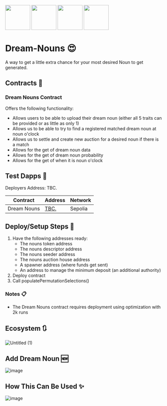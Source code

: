 <p align="left">
  <img width="80" height="80" src="https://github.com/user-attachments/assets/b10e2e8a-d5b7-4aaf-9bc2-10d725a15cfe">
  <img width="80" height="80" src="https://github.com/user-attachments/assets/c227fa4f-42b3-44c8-8452-f12cb83e29a5">
  <img width="80" height="80" src="https://github.com/user-attachments/assets/f126bdca-8aa8-491a-a898-fb5b2cc32ea8">
  <img width="80" height="80" src="https://github.com/user-attachments/assets/f5e2ddca-abcd-46d2-8861-ffe8f4b5f3c6">
</p>

# Dream-Nouns :heart_eyes:

A way to get a little extra chance for your most desired Noun to get generated. 

## Contracts :page_facing_up:

### Dream Nouns Contract 

Offers the following functionality:

- Allows users to be able to upload their dream noun (either all 5 traits can be provided or as little as only 1)
- Allows us to be able to try to find a registered matched dream noun at noun o'clock
- Allows us to settle and create new auction for a desired noun if there is a match
- Allows for the get of dream noun data
- Allows for the get of dream noun probability
- Allows for the get of when it is noun o'clock 

## Test Dapps :construction:

Deployers Address: TBC.

| Contract      | Address       | Network       |
| ------------- | ------------- | ------------- |
| Dream Nouns | [TBC.](https://sepolia.etherscan.io/address/0xcdad459feee277dfee22856d763feb55edf963ba#code)     | Sepolia       | 

## Deploy/Setup Steps :construction_worker:

1. Have the following addresses ready:
    - The nouns token address
    - The nouns descriptor address
    - The nouns seeder address
    - The nouns auction house address
    - A spawner address (where funds get sent)
    - An address to manage the minimum deposit (an additional authority)
2. Deploy contract
3. Call populatePermutationSelections()

### Notes :clipboard:

- The Dream Nouns contract requires deployment using optimization with 2k runs

## Ecosystem :arrows_clockwise:

![Untitled (1)](https://github.com/user-attachments/assets/b507095b-8fd0-4470-8a0b-e1ab6e3d601d)

## Add Dream Noun :new:

![image](https://github.com/user-attachments/assets/d3b5b431-e3e1-4575-b2d3-3cb97960a8d1)

<!-- 
title Add Dream Noun

User->Dream Contract: Send deposit and call add dream noun with desired traits
Dream Contract->Dream Contract: Check deposit has been matched
Dream Contract->Nouns Descriptor Contract: Get head,body,background,accessory and glasses counts
Nouns Descriptor Contract->Dream Contract:Return counts
Dream Contract->Dream Contract: Validate the values for traits are in bounds
Dream Contract->Dream Contract: Turn the dream noun into a key ie. "x-12-1-x-4"
Dream Contract->Dream Contract: Check the key does not already have a match (someone elses open request)
Dream Contract->Spawn Manager: Move deposit to fund manager
Dream Contract->Dream Contract: Save dream noun & index to user
Dream Contract->Dream Contract: Fire successful dream noun created event
-->

## How This Can Be Used :sparkles:

![image](https://github.com/user-attachments/assets/62028464-c6ce-4443-8ce2-2babbebb7767)

<!--
title Process Flow

Job->Dream Contract: Is Noun o'clock 
Dream Contract->Nouns Auction Contract: Is Noun o'clock
Nouns Auction Contract->Dream Contract: Return true
Dream Contract->Job: Return true 
Job->Dream Contract: Is there a match 
Dream Contract->Job: Return true, block number estimated from and the noun traits to be minted
Job->Dream Contract: Settle for block 
Dream Contract->Dream Contract: Is the block number the same as provided 
Dream Contract->Dream Contract: Remove mapped match + update users dream request 
Dream Contract->Nouns Auction Contract: Call settle & create new auction 
Nouns Auction Contract->Nouns Auction Contract: Settle 
Nouns Auction Contract->Nouns Auction Contract: Create new auction 
Dream Contract->Job: Return
-->
